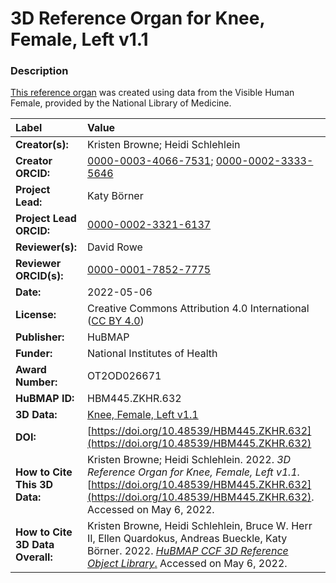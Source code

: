 # 3D Reference Organ for Knee, Female, Left v1.1

### Description
[This reference organ](https://humanatlas.io/3d-reference-library) was created using data from the Visible Human Female, provided by the National Library of Medicine.

| Label | Value |
| :------------- |:-------------|
| **Creator(s):** | Kristen Browne; Heidi Schlehlein |
| **Creator ORCID:** | [0000-0003-4066-7531](https://orcid.org/0000-0003-4066-7531); [0000-0002-3333-5646](https://orcid.org/0000-0002-3333-5646)|
| **Project Lead:** | Katy B&ouml;rner |
| **Project Lead ORCID:** | [0000-0002-3321-6137](https://orcid.org/0000-0002-3321-6137) |
| **Reviewer(s):** | David Rowe |
| **Reviewer ORCID(s):** |[0000-0001-7852-7775](https://doi.org/10.5072/0000-0001-7852-7775) |
| **Date:** | 2022-05-06|
| **License:** | Creative Commons Attribution 4.0 International ([CC BY 4.0](https://creativecommons.org/licenses/by/4.0/)) |
| **Publisher:** | HuBMAP |
| **Funder:** | National Institutes of Health |
| **Award Number:** | OT2OD026671 |
| **HuBMAP ID:** | HBM445.ZKHR.632 |
| **3D Data:** | [Knee, Female, Left v1.1](https://cdn.humanatlas.io/hra-releases/v1.2/models/VH_F_Knee_L.glb) |
| **DOI:** | [https://doi.org/10.48539/HBM445.ZKHR.632](https://doi.org/10.48539/HBM445.ZKHR.632) |
| **How to Cite This 3D Data:** |Kristen Browne; Heidi Schlehlein. 2022. *3D Reference Organ for Knee, Female, Left v1.1.* [https://doi.org/10.48539/HBM445.ZKHR.632](https://doi.org/10.48539/HBM445.ZKHR.632). Accessed on May 6, 2022. |
| **How to Cite 3D Data Overall:** | Kristen Browne, Heidi Schlehlein, Bruce W. Herr II, Ellen Quardokus, Andreas Bueckle, Katy B&ouml;rner. 2022. [*HuBMAP CCF 3D Reference Object Library*.](https://humanatlas.io/3d-reference-library) Accessed on May 6, 2022. |
